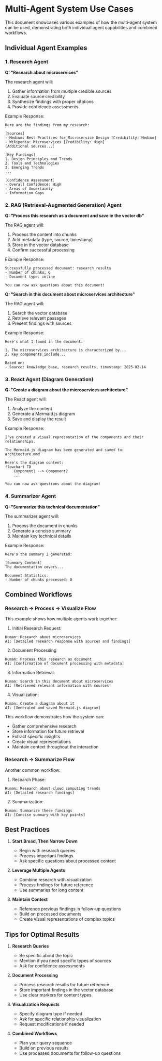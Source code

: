 # Multi-Agent System Use Cases

This document showcases various examples of how the multi-agent system can be used, demonstrating both individual agent capabilities and combined workflows.

## Individual Agent Examples

### 1. Research Agent

**Q: "Research about microservices"**

The research agent will:
1. Gather information from multiple credible sources
2. Evaluate source credibility
3. Synthesize findings with proper citations
4. Provide confidence assessments

Example Response:
```
Here are the findings from my research:

[Sources]
- Medium: Best Practices for Microservice Design [Credibility: Medium]
- Wikipedia: Microservices [Credibility: High]
(Additional sources...)

[Key Findings]
1. Design Principles and Trends
2. Tools and Technologies
3. Emerging Trends
...

[Confidence Assessment]
- Overall Confidence: High
- Areas of Uncertainty
- Information Gaps
```

### 2. RAG (Retrieval-Augmented Generation) Agent

**Q: "Process this research as a document and save in the vector db"**

The RAG agent will:
1. Process the content into chunks
2. Add metadata (type, source, timestamp)
3. Store in the vector database
4. Confirm successful processing

Example Response:
```
Successfully processed document: research_results
- Number of chunks: 6
- Document type: inline

You can now ask questions about this document!
```

**Q: "Search in this document about microservices architecture"**

The RAG agent will:
1. Search the vector database
2. Retrieve relevant passages
3. Present findings with sources

Example Response:
```
Here's what I found in the document:

1. The microservices architecture is characterized by...
2. Key components include...

Based on:
- Source: knowledge_base, research_results, timestamp: 2025-02-14
```

### 3. React Agent (Diagram Generation)

**Q: "Create a diagram about the microservices architecture"**

The React agent will:
1. Analyze the content
2. Generate a Mermaid.js diagram
3. Save and display the result

Example Response:
```
I've created a visual representation of the components and their relationships.

The Mermaid.js diagram has been generated and saved to: architecture.mmd

Here's the diagram content:
flowchart TD
    Component1 --> Component2
    ...

You can now ask questions about the diagram!
```

### 4. Summarizer Agent

**Q: "Summarize this technical documentation"**

The summarizer agent will:
1. Process the document in chunks
2. Generate a concise summary
3. Maintain key technical details

Example Response:
```
Here's the summary I generated:

[Summary Content]
The documentation covers...

Document Statistics:
- Number of chunks processed: 8
```

## Combined Workflows

### Research → Process → Visualize Flow

This example shows how multiple agents work together:

1. Initial Research Request:
```
Human: Research about microservices
AI: [Detailed research response with sources and findings]
```

2. Document Processing:
```
Human: Process this research as document
AI: [Confirmation of document processing with metadata]
```

3. Information Retrieval:
```
Human: Search in this document about microservices
AI: [Retrieved relevant information with sources]
```

4. Visualization:
```
Human: Create a diagram about it
AI: [Generated and saved Mermaid.js diagram]
```

This workflow demonstrates how the system can:
- Gather comprehensive research
- Store information for future retrieval
- Extract specific insights
- Create visual representations
- Maintain context throughout the interaction

### Research → Summarize Flow

Another common workflow:

1. Research Phase:
```
Human: Research about cloud computing trends
AI: [Detailed research findings]
```

2. Summarization:
```
Human: Summarize these findings
AI: [Concise summary with key points]
```

## Best Practices

1. **Start Broad, Then Narrow Down**
   - Begin with research queries
   - Process important findings
   - Ask specific questions about processed content

2. **Leverage Multiple Agents**
   - Combine research with visualization
   - Process findings for future reference
   - Use summaries for long content

3. **Maintain Context**
   - Reference previous findings in follow-up questions
   - Build on processed documents
   - Create visual representations of complex topics

## Tips for Optimal Results

1. **Research Queries**
   - Be specific about the topic
   - Mention if you need specific types of sources
   - Ask for confidence assessments

2. **Document Processing**
   - Process research results for future reference
   - Store important findings in the vector database
   - Use clear markers for content types

3. **Visualization Requests**
   - Specify diagram type if needed
   - Ask for specific relationship visualization
   - Request modifications if needed

4. **Combined Workflows**
   - Plan your query sequence
   - Build on previous results
   - Use processed documents for follow-up questions
